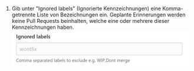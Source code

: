 1. Gib unter "Ignored labels" (Ignorierte Kennzeichnungen) eine Komma-getrennte Liste von Bezeichnungen ein. Geplante Erinnerungen werden keine Pull Requests beinhalten, welche eine oder mehrere dieser Kennzeichnungen haben. ![Feld „Ignored labels" (Ignorierte Kennzeichnungen)](/assets/images/help/settings/scheduled-reminders-ignored-labels-field.png)